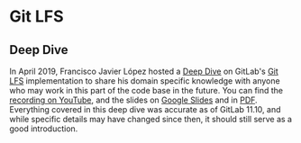 # Git LFS

## Deep Dive

In April 2019, Francisco Javier López hosted a [Deep Dive] on GitLab's [Git LFS] implementation to share his domain specific knowledge with anyone who may work in this part of the code base in the future. You can find the [recording on YouTube], and the slides on [Google Slides] and in [PDF]. Everything covered in this deep dive was accurate as of GitLab 11.10, and while specific details may have changed since then, it should still serve as a good introduction.

[Deep Dive]: https://gitlab.com/gitlab-org/create-stage/issues/1
[Git LFS]: ../workflow/lfs/manage_large_binaries_with_git_lfs.html
[recording on YouTube]: https://www.youtube.com/watch?v=Yyxwcksr0Qc
[Google Slides]: https://docs.google.com/presentation/d/1E-aw6-z0rYd0346YhIWE7E9A65zISL9iIMAOq2zaw9E/edit
[PDF]: https://gitlab.com/gitlab-org/create-stage/uploads/07a89257a140db067bdfb484aecd35e1/Git_LFS_Deep_Dive__Create_.pdf